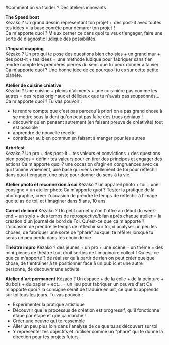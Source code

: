 #Comment on va t'aider ? Des ateliers innovants

**The Speed boat**  
Kezako ? Un grand dessin représentant ton projet + des post-it avec toutes tes idées = la base conrète pour démarer ton projet !  
Ca m'apporte quoi ? Mieux cerner ce dans quoi tu veux t'engager, faire une sorte de diagnostic ludique des possibilités.  

**L'Impact mapping**  
Kézako ? Un pro qui te pose des questions bien choisies + un grand mur + des post-it + tes idées = une méthode ludique pour fabriquer sans t'en rendre compte les premières pierres du sens que tu peux donner à ta vie/  
Ca m'apporte quoi ? Une bonne idée de ce pourquoi tu es sur cette petite planète.  

**Atelier de cuisine créative**  
Kézako ? Une cuisine + pleins d'aliments + une cuisinière pas comme les autres = des repas originaux et délicieux que tu n'avais pas soupsonnés...  
Ca m'apporte quoi ? Tu vas pouvoir :  
- te rendre compte que c'est pas parcequ'à priori on a pas grand chose à se mettre sous la dent qu'on peut pas faire des trucs géniaux !   
- découvrir qu'en pensant autrement (en faisant preuve de créativité) tout est possible  
- apprendre de nouvelle recette  
- contribuer au bien commun en faisant à manger pour les autres  

**Arbrifest**  
Kezako ? Un pro + des post-it + tes valeurs et convictions + des questions bien posées = définir tes valeurs pour en tirer des principes et engager des actions 
Ca m'apporte quoi ? une occasion d'agir en congruances avec ce qui t'anime vraiement, une base qui viens réellement de toi pour réfléchir dans quoi t'engager, une piste pour donner du sens à ta vie.  

**Atelier photo et reconnexion à soi**
Kézako ? un appareil photo + toi + une consigne = un atelier photo
Ca m'apporte quoi ? Tester la pratique de la photographie, créer l'occasion de prendre le temps de réfléchir à l'image que tu as de toi, et t'imaginer dans 5 ans, 10 ans.

**Carnet de bord**
Kézako ? Un petit carnet qu'on t'offre au début du week-end + un stylo + des temps de retrospective/bilan après chaque atelier = la création d'un journal de bord de Toi.
Qu'est-ce que ça m'apporte ? L'occasion de prendre le temps de réfléchir sur toi, d'analyser un peu les choses, de fabriquer une sorte de "phare" auxquel te référer lorsque tu seras un peu perdu dans tes choix de vie

**Théâtre impro**
Kézako ? des jeunes + un pro + une scène + un thème = des mini-pièces de théâtre tout droit sorties de l'imaginaire collectif
Qu'est-ce que ça m'apporte ? de réaliser qu'à partir de rien on peut créer quelque chose, de t'entraîner à te positionner face à un public et une autre personne, de découvrir une activité.

**Atelier d'art permanent**
Kézaco ? Un espace + de la colle + de la peinture + du bois + du papier + ect... = un lieu pour fabriquer un oeuvre d'art 
Ca m'apporte quoi ? la consigne serait de traduire en art, ce que tu apprends sur toi tous les jours. Tu vas pouvoir : 
- Expérimenter la pratique artistique
- Découvrir que le processus de création est progressif, qu'il fonctionne étape par étape et que ça marche !
- Créer une oeuvre qui te ressemble
- Aller un peu plus loin dans l'analyse de ce que tu as découvert sur toi
- Y représenter tes objectifs et l'utiliser comme un "phare" qui te donne la direction pour tes projets futurs


